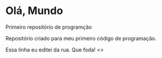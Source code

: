 # Olá, Mundo
 Primeiro repositório de programção

 Repositório criado para meu primeiro código de programação.

Essa linha eu editei da rua. Que foda!
<>